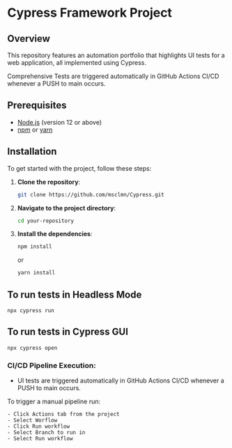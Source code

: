 # Cypress Framework Project

## Overview
This repository features an automation portfolio that highlights UI tests for a web application, all implemented using Cypress. 

Comprehensive Tests are triggered automatically in GitHub Actions CI/CD whenever a PUSH to main occurs.

## Prerequisites
- [Node.js](https://nodejs.org/) (version 12 or above)
- [npm](https://www.npmjs.com/) or [yarn](https://yarnpkg.com/)

## Installation
To get started with the project, follow these steps:

1. **Clone the repository**:
    ```bash
    git clone https://github.com/msclmn/Cypress.git
    ```
2. **Navigate to the project directory**:
    ```bash
    cd your-repository
    ```
3. **Install the dependencies**:
    ```bash
    npm install
    ```
    or
    ```bash
    yarn install
    ```

## To run tests in Headless Mode
```
npx cypress run
```

## To run tests in Cypress GUI
```
npx cypress open
```

### CI/CD Pipeline Execution:
- UI tests are triggered automatically in GitHub Actions CI/CD whenever a PUSH to main occurs.

To trigger a manual pipeline run:
```
- Click Actions tab from the project
- Select Worflow
- Click Run workflow
- Select Branch to run in
- Select Run workflow
```
